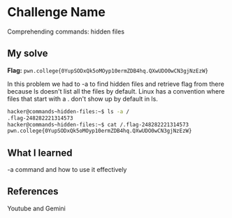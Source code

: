 # Challenge Name
Comprehending commands: hidden files

## My solve
**Flag:** `pwn.college{0YupSODxQk5oMOyp10ermZDB4hq.QXwUDO0wCN3gjNzEzW}`

In this problem we had to -a to find hidden files and retrieve flag from there because ls doesn't list all the files by default. Linux has a convention where files that start with a . don't show up by default in ls.
```bash
hacker@commands~hidden-files:~$ ls -a /
.flag-248282221314573
hacker@commands~hidden-files:~$ cat /.flag-248282221314573
pwn.college{0YupSODxQk5oMOyp10ermZDB4hq.QXwUDO0wCN3gjNzEzW}
```

## What I learned
-a command and how to use it effectively

## References 
Youtube and Gemini
